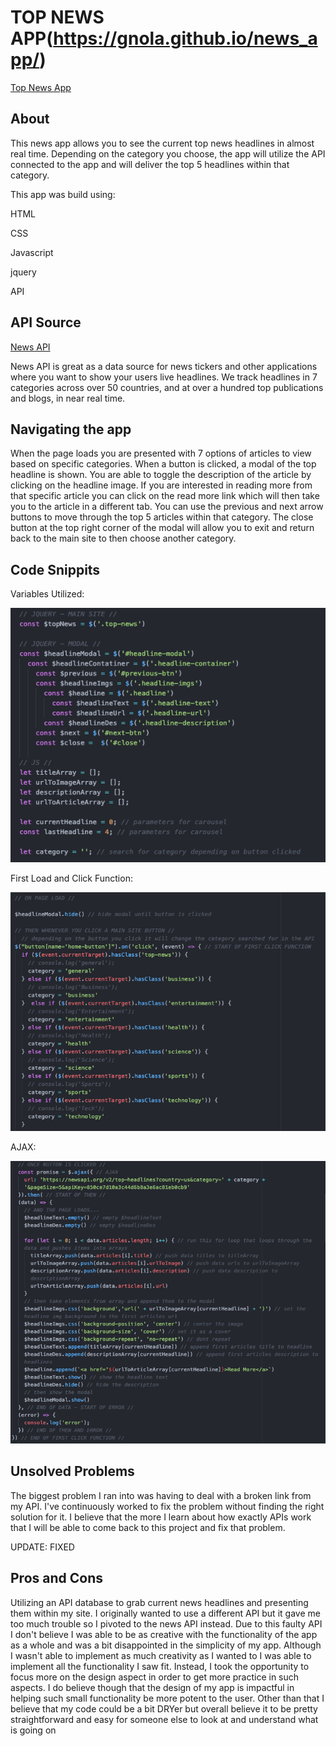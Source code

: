 # TOP NEWS APP(https://gnola.github.io/news_app/)
[Top News App](https://gnola.github.io/news_app/)

## About
This news app allows you to see the current top news headlines in almost real time. Depending on the category you choose, the app will utilize the API connected to the app and will deliver the top 5 headlines within that category.


This app was build using:

HTML

CSS

Javascript

jquery

API

## API Source
[News API](https://newsapi.org/)

News API is great as a data source for news tickers and other applications where you want to show your users live headlines. We track headlines in 7 categories across over 50 countries, and at over a hundred top publications and blogs, in near real time.

## Navigating the app
When the page loads you are presented with 7 options of articles to view based on specific categories. When a button is clicked, a modal of the top headline is shown. You are able to toggle the description of the article by clicking on the headline image. If you are interested in reading more from that specific article you can click on the read more link which will then take you to the article in a different tab. You can use the previous and next arrow buttons to move through the top 5 articles within that category. The close button at the top right corner of the modal will allow you to exit and return back to the main site to then choose another category.

## Code Snippits
Variables Utilized:

![alt text](https://github.com/Gnola/Gnola.github.io/blob/master/news_app/imgs/Variables.png "Variables Utilized")


First Load and Click Function:

![alt text](https://github.com/Gnola/Gnola.github.io/blob/master/news_app/imgs/Load_and_click_functions.png "Load and Click Functions")


AJAX:

![alt text](https://github.com/Gnola/Gnola.github.io/blob/master/news_app/imgs/AJAX.png "AJAX")

## Unsolved Problems
The  biggest problem I ran into was having to deal with a broken link from my API. I've continuously worked to fix the problem without finding the right solution for it. I believe that the more I learn about how exactly APIs work that I will be able to come back to this project and fix that problem.

UPDATE: FIXED


## Pros and Cons
Utilizing an API database to grab current news headlines and presenting them within my site. I originally wanted to use a different API but it gave me too much trouble so I pivoted to the news API instead. Due to this faulty API I don't believe I was able to be as creative with the functionality of the app as a whole and was a bit disappointed in the simplicity of my app. Although I wasn't able to implement as much creativity as I wanted to I was able to implement all the functionality I saw fit. Instead, I took the opportunity to focus more on the design aspect in order to get more practice in such aspects. I do believe though that the design of my app is impactful in helping such small functionality be more potent to the user. Other than that I believe that my code could be a bit DRYer but overall believe it to be pretty straightforward and easy for someone else to look at and understand what is going on
